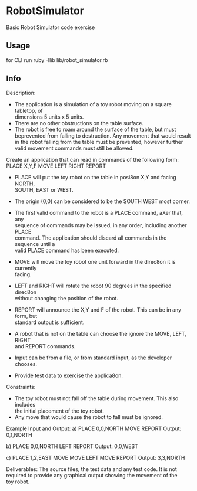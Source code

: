 # RobotSimulator

Basic Robot Simulator code exercise

## Usage

for CLI run ruby -Ilib lib/robot_simulator.rb

## Info
Description:

* The  application  is  a  simulation  of  a  toy  robot  moving  on  a  square  tabletop,  of  
dimensions  5  units  x  5  units.
* There  are  no  other  obstructions  on  the  table  surface.
* The  robot  is  free  to  roam  around  the  surface  of  the  table,  but  must  beprevented  from  falling  to  destruction.  Any  movement that  would  result  in  the robot  falling  from  the  table  must  be  prevented, however  further  valid  movement commands  must  still be  allowed.

Create  an  application  that  can  read  in  commands  of  the  following  form:
PLACE  X,Y,F
MOVE
LEFT
RIGHT
REPORT

* PLACE  will  put  the  toy  robot  on  the  table  in  posi8on  X,Y  and  facing  NORTH,  
SOUTH,  EAST  or  WEST.  
* The  origin  (0,0)  can  be  considered  to  be  the  SOUTH  WEST  most  corner.
* The  first  valid  command  to  the  robot  is  a  PLACE  command,  aXer  that,  any  
sequence  of  commands  may  be  issued,  in  any  order,  including  another  PLACE  
command.  The  application  should  discard  all  commands  in  the  sequence  until  a  
valid  PLACE  command  has  been  executed.
* MOVE  will  move  the  toy  robot  one  unit  forward  in  the  direc8on  it  is  currently  
facing.
* LEFT  and  RIGHT  will  rotate  the  robot  90  degrees  in  the  specified  direc8on  
without  changing  the  position  of  the  robot.
* REPORT  will  announce  the  X,Y  and  F  of  the  robot.  This  can  be  in  any  form,  but  
standard  output  is  sufficient.


* A  robot  that  is  not  on  the  table  can  choose  the  ignore  the  MOVE,  LEFT,  RIGHT  
and  REPORT  commands.
* Input  can  be  from  a  file,  or  from  standard  input,  as  the  developer  chooses.
* Provide  test  data  to  exercise  the  applica8on.


Constraints:
* The  toy  robot  must  not  fall  off  the  table  during  movement.  This  also  includes  
the  initial  placement  of  the  toy  robot.  
* Any  move  that  would  cause  the  robot  to  fall  must  be  ignored.


Example  Input  and  Output:
a)
PLACE  0,0,NORTH
MOVE
REPORT
Output:  0,1,NORTH


b)
PLACE  0,0,NORTH
LEFT
REPORT
Output:  0,0,WEST


c)
PLACE  1,2,EAST
MOVE
MOVE
LEFT
MOVE
REPORT
Output:  3,3,NORTH


Deliverables:
The  source  files,  the  test  data  and  any  test  code.
It  is  not  required  to  provide  any  graphical  output  showing  the  movement  of  the  
toy  robot.  

